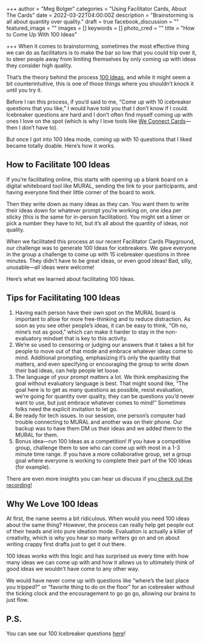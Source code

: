+++
author = "Meg Bolger"
categories = "Using Facilitator Cards, About The Cards"
date = 2022-03-22T04:00:00Z
description = "Brainstorming is all about quantity over quality."
draft = true
facebook_discussion = ""
featured_image = ""
images = []
keywords = []
photo_cred = ""
title = "How to Come Up With 100 Ideas"

+++
When it comes to brainstorming, sometimes the most effective thing we can do as facilitators is to make the bar so low that you could trip over it, to steer people away from limiting themselves by only coming up with ideas they consider high quality.

That’s the theory behind the process [100 Ideas](https://www.facilitator.cards/cards/100-bad-ideas/), and while it might seem a bit counterintuitive, this is one of those things where you shouldn’t knock it until you try it.

Before I ran this process, if you’d said to me, “Come up with 10 icebreaker questions that you like,” I would have told you that I don’t know if I could. Icebreaker questions are hard and I don’t often find myself coming up with ones I love on the spot (which is why I love tools like [We Connect Cards](https://weand.me/product/we-connect-cards/)—then I don’t have to).

But once I got into 100 Idea mode, coming up with 10 questions that I liked became totally doable. Here’s how it works.

## How to Facilitate 100 Ideas

If you’re facilitating online, this starts with opening up a blank board on a digital whiteboard tool like MURAL, sending the link to your participants, and having everyone find their little corner of the board to work.

Then they write down as many ideas as they can. You want them to write their ideas down for whatever prompt you’re working on, one idea per sticky (this is the same for in-person facilitation). You might set a timer or pick a number they have to hit, but it’s all about the quantity of ideas, not quality.

When we facilitated this process at our recent Facilitator Cards Playground, our challenge was to generate 100 Ideas for icebreakers. We gave everyone in the group a challenge to come up with 15 icebreaker questions in three minutes. They didn’t have to be great ideas, or even good ideas! Bad, silly, unusable—all ideas were welcome!

Here’s what we learned about facilitating 100 Ideas.

## Tips for Facilitating 100 Ideas

1. Having each person have their own spot on the MURAL board is important to allow for more free-thinking and to reduce distraction. As soon as you see other people’s ideas, it can be easy to think, “Oh no, mine’s not as good,” which can make it harder to stay in the non-evaluatory mindset that is key to this activity.
2. We’re so used to censoring or judging our answers that it takes a bit for people to move out of that mode and embrace whatever ideas come to mind. Additional prompting, emphasizing it’s only the quantity that matters, and even specifying or encouraging the group to write down their bad ideas, can help people let loose.
3. The language of your prompt matters a lot. We think emphasizing the goal without evaluatory language is best. That might sound like, “The goal here is to get as many questions as possible, resist evaluation, we’re going for quantity over quality, they can be questions you’d never want to use, but just embrace whatever comes to mind!” Sometimes folks need the explicit invitation to let go.
4. Be ready for tech issues. In our session, one person’s computer had trouble connecting to MURAL and another was on their phone. Our backup was to have them DM us their ideas and we added them to the MURAL for them.
5. Bonus idea—run 100 Ideas as a competition! If you have a competitive group, challenge them to see who can come up with most in a 1-3 minute time range. If you have a more collaborative group, set a group goal where everyone is working to complete their part of the 100 Ideas (for example).

There are even more insights you can hear us discuss if you[ check out the recording!](https://youtu.be/VQztKtw8Ae0)

## Why We Love 100 Ideas

At first, the name seems a bit ridiculous. When would you need 100 ideas about the same thing? However, the process can really help get people out of their heads and into pure ideation mode. Evaluation is actually a killer of creativity, which is why you hear so many writers go on and on about writing crappy first drafts just to get it out there.

100 Ideas works with this logic and has surprised us every time with how many ideas we can come up with and how it allows us to ultimately think of good ideas we wouldn’t have come to any other way.

We would have never come up with questions like “where’s the last place you tripped?” or “favorite thing to do on the floor” for an icebreaker without the ticking clock and the encouragement to go go go, allowing our brains to just flow.

## P.S.

You can see our 100 Icebreaker questions [here](https://app.mural.co/t/facilitatorcards8356/m/facilitatorcards8356/1646923831106/8a318c497a951309ca8ed7b8e032426db2d5eeed?sender=meg4054)!